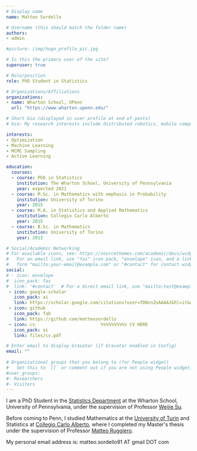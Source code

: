 ```yaml
---
# Display name
name: Matteo Sordello

# Username (this should match the folder name)
authors:
- admin

#picture: /img/hugo_profile_pic.jpg

# Is this the primary user of the site?
superuser: true

# Role/position
role: PhD Student in Statistics

# Organizations/Affiliations
organizations:
- name: Wharton School, UPenn
  url: "https://www.wharton.upenn.edu/"

# Short bio (displayed in user profile at end of posts)
# bio: My research interests include distributed robotics, mobile computing and programmable matter.

interests:
- Optimization
- Machine Learning
- MCMC Sampling
- Active Learning

education:
  courses:
  - course: PhD in Statistics
    institution: The Wharton School, University of Pennsylvania
    year: expected 2021
  - course: M.Sc. in Mathematics with emphasis in Probability
    institution: University of Torino
    year: 2015
  - course: M.A. in Statistics and Applied Mathematics
    institution: Collegio Carlo Alberto
    year: 2015
  - course: B.Sc. in Mathematics
    institution: University of Torino
    year: 2013

# Social/Academic Networking
# For available icons, see: https://sourcethemes.com/academic/docs/widgets/#icons
#   For an email link, use "fas" icon pack, "envelope" icon, and a link in the
#   form "mailto:your-email@example.com" or "#contact" for contact widget.
social:
# - icon: envelope
#  icon_pack: fas
#  link: '#contact'  # For a direct email link, use "mailto:test@example.org".
 - icon: google-scholar
   icon_pack: ai
   link: https://scholar.google.com/citations?user=fDNznZoAAAAJ&hl=it&oi=ao
 - icon: github
   icon_pack: fab
   link: https://github.com/matteosordello
 - icon: cv                         %%%%%%%%%% CV HERE
   icon_pack: ai
   link: files/cv.pdf

# Enter email to display Gravatar (if Gravatar enabled in Config)
email: ""
  
# Organizational groups that you belong to (for People widget)
#   Set this to `[]` or comment out if you are not using People widget.  
#user_groups:
#- Researchers
#- Visitors
---
```






I am a PhD Student in the [Statistics Department](https://statistics.wharton.upenn.edu/) at the Wharton School, University of Pennsylvania, under the supervision of Professor [Weijie Su](https://statistics.wharton.upenn.edu/profile/suw/). 

Before coming to Penn, I studied Mathematics at the [University of Turin](https://www.matematica.unito.it/do/home.pl) and Statistics at [Collegio Carlo Alberto](https://www.carloalberto.org/), where I completed my Master's thesis under the supervision of Professor [Matteo Ruggiero](http://www.matteoruggiero.it/).

My personal email address is: matteo.sordello91 AT gmail DOT com
